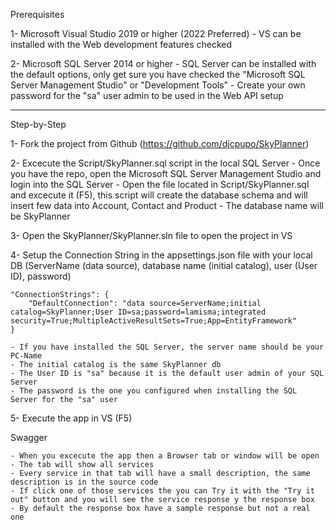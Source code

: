 Prerequisites

1- Microsoft Visual Studio 2019 or higher (2022 Preferred)
    - VS can be installed with the Web development features checked

2- Microsoft SQL Server 2014 or higher
    - SQL Server can be installed with the default options, only get sure you have checked the "Microsoft SQL Server Management Studio" or "Development Tools"
    - Create your own password for the "sa" user admin to be used in the Web API setup

--------------------------------------------------------------

Step-by-Step

1- Fork the project from Github (https://github.com/djcpupo/SkyPlanner)

2- Excecute the Script/SkyPlanner.sql script in the local SQL Server
    - Once you have the repo, open the Microsoft SQL Server Management Studio and login into the SQL Server
    - Open the file located in Script/SkyPlanner.sql and excecute it (F5), this script will create the database schema and will insert few data into Account, Contact and Product
    - The database name will be SkyPlanner

3- Open the SkyPlanner/SkyPlanner.sln file to open the project in VS

4- Setup the Connection String in the appsettings.json file with your local DB (ServerName (data source), database name (initial catalog), user (User ID), password)

    "ConnectionStrings": {
        "DefaultConnection": "data source=ServerName;initial catalog=SkyPlanner;User ID=sa;password=lamisma;integrated security=True;MultipleActiveResultSets=True;App=EntityFramework"
    }

    - If you have installed the SQL Server, the server name should be your PC-Name
    - The initial catalog is the same SkyPlanner db 
    - The User ID is "sa" because it is the default user admin of your SQL Server
    - The password is the one you configured when installing the SQL Server for the "sa" user

5- Execute the app in VS (F5)

Swagger

    - When you excecute the app then a Browser tab or window will be open
    - The tab will show all services
    - Every service in that tab will have a small description, the same description is in the source code
    - If click one of those services the you can Try it with the "Try it out" button and you will see the service response y the response box
    - By default the response box have a sample response but not a real one